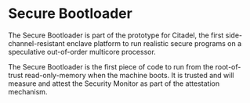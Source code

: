 # Secure Bootloader

The Secure Bootloader is part of the prototype for Citadel, the first side-channel-resistant enclave platform to run realistic secure programs on a speculative out-of-order multicore processor.

The Secure Bootloader is the first piece of code to run from the root-of-trust read-only-memory when the machine boots. 
It is trusted and will measure and attest the Security Monitor as part of the attestation mechanism.
